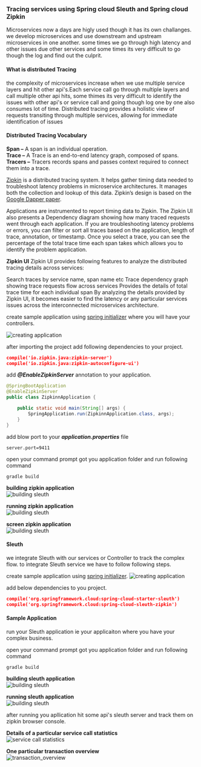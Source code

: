 ### Tracing services using Spring cloud Sleuth and Spring cloud Zipkin

Microservices now a days are higly used though it has its own challanges. we develop microservices and use downstream and upstream microservices in one another. some times we go through high latency and other issues due other services and some times its very difficult to go though the log and find out the culprit.

#### **What is distributed Tracing**

the complexity of microservices increase when we use multiple service layers and hit other api's.Each service call go through multiple layers and call multiple other api hits, some thimes its very difficult to identify the issues with other api's or service call and going though log one by one also consumes lot of time.
Distributed tracing provides a holistic view of requests transiting through multiple services, allowing for immediate identification of issues


#### Distributed Tracing Vocabulary  
**Span –** A span is an individual operation.  
**Trace –** A Trace is an end-to-end latency graph, composed of spans.  
**Tracers –** Tracers records spans and passes context required to connect them into a trace.  


[Zipkin](https://zipkin.io/) is a distributed tracing system. It helps gather timing data needed to troubleshoot latency problems in microservice architectures. It manages both the collection and lookup of this data. Zipkin’s design is based on the [Google Dapper paper](https://ai.google/research/pubs/pub36356).

Applications are instrumented to report timing data to Zipkin. The Zipkin UI also presents a Dependency diagram showing how many traced requests went through each application. If you are troubleshooting latency problems or errors, you can filter or sort all traces based on the application, length of trace, annotation, or timestamp. Once you select a trace, you can see the percentage of the total trace time each span takes which allows you to identify the problem application.

**Zipkin UI**
Zipkin UI provides following features to analyze the distributed tracing details across services:

Search traces by service name, span name etc
Trace dependency graph showing trace requests flow across services
Provides the details of total trace time for each individual span
By analyzing the details provided by Zipkin UI, it becomes easier to find the latency or any particular services issues across the interconnected microservices architecture.

create sample application using [spring initializer](https://start.spring.io/) where you will have your controllers.

![creating application](https://github.com/PiyushMittl/Sleuth-and-Zipkin/blob/master/im1_create_zipkin.png)

after importing the project add following dependencies to your project.

``` json
compile('io.zipkin.java:zipkin-server')
compile('io.zipkin.java:zipkin-autoconfigure-ui')
``` 

add ***@EnableZipkinServer*** annotation to your application.

``` java
@SpringBootApplication
@EnableZipkinServer
public class ZipkinnApplication {

	public static void main(String[] args) {
		SpringApplication.run(ZipkinnApplication.class, args);
	}
}
```

add blow port to your ***application.properties*** file

```
server.port=9411
```

open your command prompt got you application folder and run following command
```
gradle build
```

**building zipkin application**  
![building sleuth](https://github.com/PiyushMittl/Sleuth-and-Zipkin/blob/master/im5_building_ziplpkin.png)

**running zipkin application**  
![building sleuth](https://github.com/PiyushMittl/Sleuth-and-Zipkin/blob/master/im6_running_zipkin.png)

**screen zipkin application**  
![building sleuth](https://github.com/PiyushMittl/Sleuth-and-Zipkin/blob/master/im7_zipkin_server_screen.png)




#### Sleuth
we integrate Sleuth with our services or Controller to track the complex flow. to integrate Sleuth service we have to follow following steps.

create sample application using [spring initializer](https://start.spring.io/).
![creating application](https://github.com/PiyushMittl/Sleuth-and-Zipkin/blob/master/im2_create_sleuth.png)

add below dependencies to you project.

``` json
compile('org.springframework.cloud:spring-cloud-starter-sleuth')
compile('org.springframework.cloud:spring-cloud-sleuth-zipkin')
```

#### Sample Application
run your Sleuth application ie your applicaiton where you have your complex business.

open your command prompt got you application folder and run following command
```
gradle build
```

**building sleuth application**  
![building sleuth](https://github.com/PiyushMittl/Sleuth-and-Zipkin/blob/master/im3_building_sleuth.png)

**running sleuth application**  
![building sleuth](https://github.com/PiyushMittl/Sleuth-and-Zipkin/blob/master/im4_running_sleuth.png)

after running you apllication hit some api's sleuth server and track them on zipkin browser console.

  
  
  
  
**Details of a particular service call statistics**  
![service call statistics](https://github.com/PiyushMittl/Sleuth-and-Zipkin/blob/master/im9_service_call_statistics.jpg)


**One particular transaction overview**  
![transaction_overview](https://github.com/PiyushMittl/Sleuth-and-Zipkin/blob/master/im10_transaction_overview.jpg)


